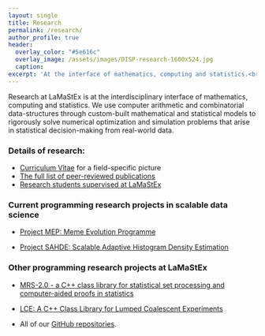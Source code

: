 ```yaml
---
layout: single
title: Research
permalink: /research/
author_profile: true
header:
  overlay_color: "#5e616c"
  overlay_image: /assets/images/DISP-research-1600x524.jpg
  caption: 
excerpt: 'At the interface of mathematics, computing and statistics.<br /><br /><br />'
---
```


Research at LaMaStEx is at the interdisciplinary interface of mathematics, computing and statistics. 
We use computer arithmetic and combinatorial data-structures through custom-built mathematical and statistical models to rigorously solve numerical optimization and simulation problems that arise in statistical decision-making from real-world data.

### Details of research: 

* [Curriculum Vitae](/cv/) for a field-specific picture
* [The full list of peer-reviewed publications](/publications/)
* [Research students supervised at LaMaStEx](/students/)


### Current programming research projects in scalable data science

* [Project MEP: Meme Evolution Programme](https://lamastex.github.io/scalable-data-science/sds/research/mep/)

* [Project SAHDE: Scalable Adaptive Histogram Density Estimation](https://lamastex.github.io/scalable-data-science/sds/research/densityEstimation/sahde/)


### Other programming research projects at LaMaStEx


* [MRS-2.0 - a C++ class library for statistical set processing and computer-aided proofs in statistics](https://github.com/lamastex/mrs2)

* [LCE: A C++ Class Library for Lumped Coalescent Experiments](https://github.com/lamastex/lce)

* All of our [GitHub repositories](https://github.com/lamastex?tab=repositories). 




 
